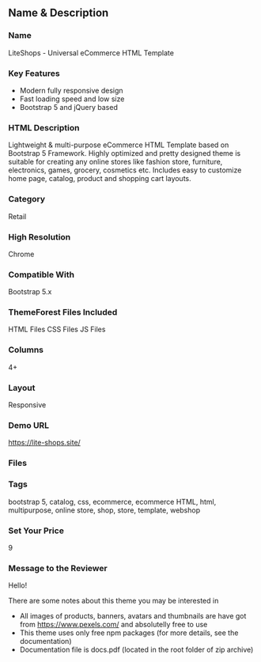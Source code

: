 ## Name & Description

### Name
LiteShops - Universal eCommerce HTML Template

### Key Features
- Modern fully responsive design
- Fast loading speed and low size
- Bootstrap 5 and jQuery based

### HTML Description
Lightweight & multi-purpose eCommerce HTML Template based on Bootstrap 5 Framework. Highly optimized and pretty designed theme is suitable for creating any online stores like fashion store, furniture, electronics, games, grocery, cosmetics etc. Includes easy to customize home page, catalog, product and shopping cart layouts.

### Category
Retail

### High Resolution
Chrome

### Compatible With
Bootstrap 5.x

### ThemeForest Files Included
HTML Files
CSS Files
JS Files

### Columns 
4+ 

### Layout 
Responsive

### Demo URL
https://lite-shops.site/

### Files


### Tags
bootstrap 5, catalog, css, ecommerce, ecommerce HTML, html, multipurpose, online store, shop, store, template, webshop

### Set Your Price 
9

### Message to the Reviewer
Hello!

There are some notes about this theme you may be interested in

- All images of  products, banners, avatars and thumbnails are have got from https://www.pexels.com/ and absolutelly free to use
- This theme uses only free npm packages (for more details, see the documentation)
- Documentation file is docs.pdf (located in the root folder of zip archive)

